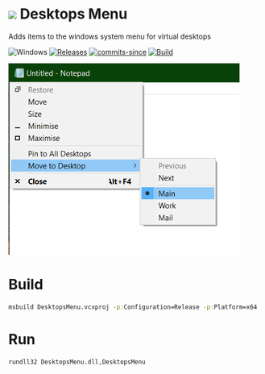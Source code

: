 <!-- ![Icon](res/main.ico) Desktops Menu -->
<img src="res/main.ico" width=32/> Desktops Menu
==========

Adds items to the windows system menu for virtual desktops

![Windows](https://img.shields.io/badge/platform-Windows-blue.svg)
[![Releases](https://img.shields.io/github/release/RadAd/DesktopsMenu.svg)](https://github.com/RadAd/DesktopsMenu/releases/latest)
[![commits-since](https://img.shields.io/github/commits-since/RadAd/DesktopsMenu/latest.svg)](commits/master)
[![Build](https://img.shields.io/appveyor/ci/RadAd/DesktopsMenu.svg)](https://ci.appveyor.com/project/RadAd/DesktopsMenu)

![Screenshot](docs/screenshot.png)

Build
=======
```bat
msbuild DesktopsMenu.vcxproj -p:Configuration=Release -p:Platform=x64
```
Run
=======
```bat
rundll32 DesktopsMenu.dll,DesktopsMenu
```
